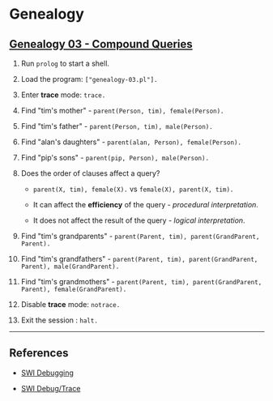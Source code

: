 # Genealogy

## [Genealogy 03 - Compound Queries](http://pages.cs.wisc.edu/~fischer/cs538.s00/prolog/A4COMQRY.HTM)

1. Run `prolog` to start a shell.

2. Load the program: `["genealogy-03.pl"].`

3. Enter __trace__ mode: `trace.`

4. Find "tim's mother" - `parent(Person, tim), female(Person).`

5. Find "tim's father" - `parent(Person, tim), male(Person).`

6. Find "alan's daughters" - `parent(alan, Person), female(Person).`

7. Find "pip's sons" - `parent(pip, Person), male(Person).`

8. Does the order of clauses affect a query? 

    * `parent(X, tim), female(X).` vs `female(X), parent(X, tim).`

    * It can affect the __efficiency__ of the query - _procedural interpretation_.

    * It does not affect the result of the query - _logical interpretation_.

9. Find "tim's grandparents" - `parent(Parent, tim), parent(GrandParent, Parent).`

10. Find "tim's grandfathers" - `parent(Parent, tim), parent(GrandParent, Parent), male(GrandParent).`

11. Find "tim's grandmothers" - `parent(Parent, tim), parent(GrandParent, Parent), female(GrandParent).`

12. Disable __trace__ mode: `notrace.`

13. Exit the session : `halt.`

---

## References

* [SWI Debugging](http://www.swi-prolog.org/pldoc/man?section=debugging)

* [SWI Debug/Trace](http://www.swi-prolog.org/pldoc/man?section=debugger)
